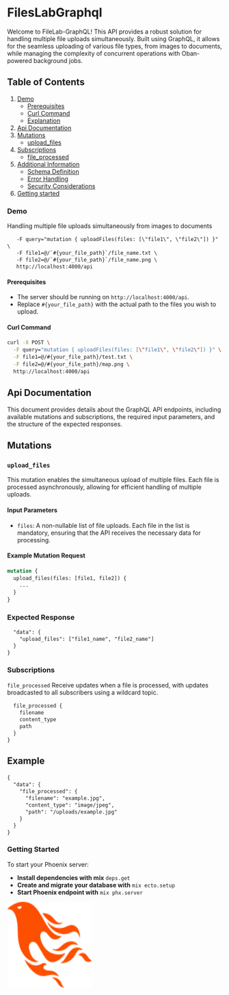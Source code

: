 # FilesLabGraphql

Welcome to FileLab-GraphQL! This API provides a robust solution for handling multiple file uploads simultaneously. Built using GraphQL, it allows for the seamless uploading of various file types, from images to documents, while managing the complexity of concurrent operations with Oban-powered background jobs.


## Table of Contents

1. [Demo](#demo)
   - [Prerequisites](#prerequisites)
   - [Curl Command](#curl-command)
   - [Explanation](#explanation)
2. [Api Documentation](#api-documentation)
3. [Mutations](#mutations)
   - [upload_files](#upload_files)
4. [Subscriptions](#subscriptions)
   - [file_processed](#file_processed)
5. [Additional Information](#additional-information)
   - [Schema Definition](#schema-definition)
   - [Error Handling](#error-handling)
   - [Security Considerations](#security-considerations)
6. [Getting started](#getting-tarted)

### Demo

Handling multiple file uploads simultaneously from images to documents

```curl -X POST \
   -F query="mutation { uploadFiles(files: [\"file1\", \"file2\"]) }" \
   -F file1=@/`#{your_file_path}`/file_name.txt \
   -F file2=@/`#{your_file_path}`/file_name.png \
   http://localhost:4000/api
```

#### Prerequisites

- The server should be running on `http://localhost:4000/api`.
- Replace `#{your_file_path}` with the actual path to the files you wish to upload.

#### Curl Command

````bash
curl -X POST \
  -F query="mutation { uploadFiles(files: [\"file1\", \"file2\"]) }" \
  -F file1=@/#{your_file_path}/test.txt \
  -F file2=@/#{your_file_path}/map.png \
  http://localhost:4000/api 
````

## Api Documentation

This document provides details about the GraphQL API endpoints, including available mutations and subscriptions, the required input parameters, and the structure of the expected responses.

## Mutations

### `upload_files`

This mutation enables the simultaneous upload of multiple files. Each file is processed asynchronously, allowing for efficient handling of multiple uploads.

#### Input Parameters

- `files`: A non-nullable list of file uploads. Each file in the list is mandatory, ensuring that the API receives the necessary data for processing.

#### Example Mutation Request

```graphql
mutation {
  upload_files(files: [file1, file2]) {
    ...
  }
}
````

### Expected Response

```{
  "data": {
    "upload_files": ["file1_name", "file2_name"]
  }
}
```

### Subscriptions

`file_processed`
Receive updates when a file is processed, with updates broadcasted to all subscribers using a wildcard topic.

```subscription {
  file_processed {
    filename
    content_type
    path
  }
}
```

## Example

```
{
  "data": {
    "file_processed": {
      "filename": "example.jpg",
      "content_type": "image/jpeg",
      "path": "/uploads/example.jpg"
    }
  }
}
```

### Getting Started

To start your Phoenix server:

- **Install dependencies with mix** `deps.get`
- **Create and migrate your database with** `mix ecto.setup`
- **Start Phoenix endpoint with** `mix phx.server`

<img src="/priv/static/images/logo.svg" alt="Alt text" title="Optional title" width="200" height="200"/>
